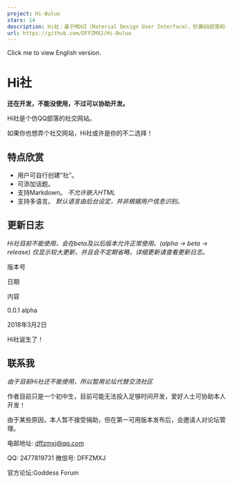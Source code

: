 ```yaml
---
project: Hi-Buluo
stars: 14
description: Hi社：基于MDUI（Material Design User Interface），抄袭QQ部落和多个网站的社交系统。
url: https://github.com/DFFZMXJ/Hi-Buluo
---
```


Click me to view English version.

Hi社
===

**还在开发，不能没使用，不过可以协助开发。**

Hi社是个仿QQ部落的社交网站。

如果你也想弄个社交网站，Hi社或许是你的不二选择！

特点欣赏
----

-   用户可自行创建“社”。
-   可添加话题。
-   支持Markdown。 _不允许嵌入HTML_
-   支持多语言。 _默认语言由后台设定，并非根据用户信息识别。_

更新日志
----

_Hi社目前不能使用，会在beta及以后版本允许正常使用。(alpha -> beta -> release)_ _仅显示较大更新，并且会不定期省略，详细更新请查看更新日志。_

版本号

日期

内容

0.0.1 alpha

2018年3月2日

Hi社诞生了！

联系我
---

_由于目前Hi社还不能使用，所以暂用论坛代替交流社区_

作者目前只是一个初中生，目前可能无法投入足够时间开发，爱好人士可协助本人开发！

由于某些原因，本人暂不接受捐助，但在第一可用版本发布后，会邀请人对论坛管理。

电邮地址: dffzmxj@qq.com

QQ: 2477819731 微信号: DFFZMXJ

官方论坛:Goddess Forum
